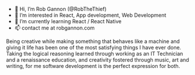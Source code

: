 - 👋 Hi, I’m Rob Gannon (@RobTheThief)
- 👀 I’m interested in React, App development, Web Development
- 🌱 I’m currently learning React / React Native
- 📫 contact me at robgannon.com

Being creative while making something that behaves like a machine and giving it
life has been one of the most satisfying things I have ever done. Taking the
logical reasoning learned through working as an IT Technician and a renaissance
education, and creativity fostered through music, art and writing, for me software
development is the perfect expression for both.

<!---
RobTheThief/RobTheThief is a ✨ special ✨ repository because its `README.md` (this file) appears on your GitHub profile.
You can click the Preview link to take a look at your changes.
--->
